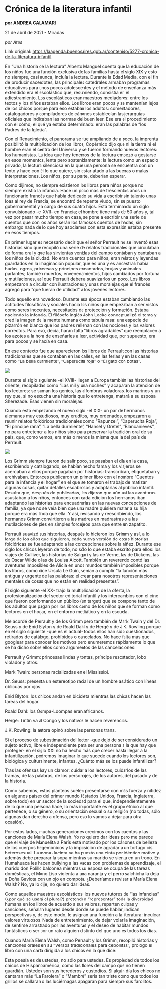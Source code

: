 # Crónica de la literatura infantil

**por ANDREA CALAMARI**

21 de abril de 2021 - Miradas

_por Ates_

Link original: https://laagenda.buenosaires.gob.ar/contenido/5277-cronica-de-la-literatura-infantil



En “Una historia de la lectura” Alberto Manguel cuenta que la educación de los niños fue una función exclusiva de las familias hasta el siglo XIX y esto no siempre, casi nunca, incluía la lectura. Durante la Edad Media, con el fin de producir sacerdotes, las principales catedrales armaban programas educativos para unos pocos adolescentes y el método de enseñanza más extendido era el escolástico que, resumiendo, consistía en el adiestramiento. Los escolásticos eran maestros mediadores: entre los textos y los niños estaban ellos. Los libros eran pocos y se mantenían lejos de los chicos porque para eso estaban los adultos: comentadores, catalogadores y compiladores de cánones establecían las jerarquías oficiales que indicaban las normas del buen leer. Ese era el procedimiento con el cómo; el qué ya estaba determinado: eran las palabras de “los Padres de la Iglesia”.




Con el Renacimiento, el panorama se fue ampliando de a poco, la imprenta posibilitó la multiplicación de los libros, Copérnico dijo que ni la tierra ni el hombre eran el centro del Universo y se fueron formando nuevos lectores: los humanistas. La idea que hoy tenemos de la lectura empezó a gestarse en esos momentos, lenta pero sostenidamente: la lectura como un espacio privado, la lectura silenciosa en la que una persona se encuentra con un texto y hace con él lo que quiere, sin estar atado a las buenas o malas interpretaciones. Los niños, por su parte, deberían esperar.




Como dijimos, no siempre existieron los libros para niños porque no siempre existió la infancia. Hace un poco más de trescientos años un funcionario francés que había dedicado su vida a escribir sin talento unas loas al rey de Francia, se encontró de repente viudo, sin su puesto gubernamental y a cargo de sus cuatro hijos. Está terminando un siglo convulsionado -el XVII- en Francia; el hombre tiene más de 50 años y, tal vez por pasar mucho tiempo en casa, se pone a escribir una serie de cuentos que con los años serán los famosos cuentos de hadas, sin embargo nada de lo que hoy asociamos con esta expresión estaba presente en esos tiempos.




En primer lugar es necesario decir que el señor Perrault no se inventó esas historias sino que recopiló una serie de relatos tradicionales que circulaban de forma oral y que las sirvientas venidas del campo contaban y cantaban a los niños de la ciudad. No eran cuentos para niños, eran relatos y leyendas guardados en la imaginación popular, que es una y es ancestral: había hadas, ogros, princesas y príncipes encantados, brujas y animales parlantes; también muertos, envenenamientos, hijos cambiados por fortuna y mutilaciones, así que Perrault debería suavizarlos un poco. Los libros empezaron a circular con ilustraciones y unas moralejas que el francés agregó para “que fueran de utilidad” a los jóvenes lectores.




Todo aquello era novedoso. Durante esa época estaban cambiando las actitudes filosóficas y sociales hacia los niños que empezaban a ser vistos como seres inocentes, necesitados de protección y formación. Estaba naciendo la infancia. El filósofo inglés John Locke conceptualizó el tema y creó la imagen de la mente humana como tabula rasa: una especie de pizarrón en blanco que los padres rellenan con las nociones y los valores correctos. Para eso, decía, harán falta “libros agradables” que reemplacen a los azotes a la hora de enseñarles a leer, actividad que, por supuesto, era para pocos y se hacía en casa.




En ese contexto fue que aparecieron los libros de Perrault con las historias tradicionales que se contaban en las calles, en las ferias y en las casas como “La bella durmiente”, “Caperucita roja” o “El gato con botas”.




![](https://cdn.flowlikemusic.com/files/images/47449/663bc8a8-70f2-45ea-b510-d239f1c0c830.jpeg)




Durante el siglo siguiente -el XVIII- llegan a Europa también las historias del oriente, recopiladas como “Las mil y una noches” y acaparan la atención de los lectores: se suman los genios, las alfombras voladoras, los marinos y un rey que, si no escucha una historia que lo entretenga, matará a su esposa Sherezade. Esas vienen sin moralejas.




Cuando está empezando el nuevo siglo -el XIX- un par de hermanos alemanes muy estudiosos, muy eruditos, muy ordenados, empezaron a reunir relatos folklóricos tradicionales como “Rapunzel”, “Caperucita Roja”, “El príncipe rana”, “La bella durmiente”, “Hansel y Gretel”, “Blancanieves”, no para entretener a los niños sino para preservar la tradición oral de su país, que, como vemos, era más o menos la misma que la del país de Perrault.




![](https://cdn.flowlikemusic.com/files/images/47450/cd707247-f745-42a9-b41f-751024a81dbb.jpeg)




Los Grimm siempre fueron de salir poco, se pasaban el día en la casa, escribiendo y catalogando, se habían hecho fama y los viajeros se acercaban a ellos porque pagaban por historias: transcribían, etiquetaban y archivaban. Entonces publicaron un primer libro con el nombre “Cuentos para la infancia y el hogar” en el que se tomaron el trabajo de matizar algunas cosas, quitar detalles escabrosos y adaptarlas al público infantil. Resulta que, después de publicadas, les dijeron que aún así las aventuras asustaban a los niños, entonces con cada edición los hermanos iban adaptando las historias para encuadrarlas en las nuevas concepciones de familia, ya que no se veía bien que una madre quisiera matar a su hija porque era más linda que ella. Y así, revisando y reescribiendo, los hermanos Grimm convirtieron a las madres en madrastras o a las mutilaciones de pies en simples forcejeos para que entre un zapatito.




Perrault suavizó sus historias, después lo hicieron los Grimm y así, a lo largo de los años que siguieron, cada nueva versión de estas historias folclóricas se fue adaptando a las concepciones sobre la niñez. Durante ese siglo los chicos leyeron de todo, no sólo lo que estaba escrito para ellos: los viajes de Gulliver, las historias de Salgari y las de Verne, las de Dickens, las de Oscar Wilde o las de Louisa Alcott. También un reverendo contó las aventuras imposibles de Alicia en unos mundos también imposibles porque los libros, como dice Úrsula Le Guin, venían a cumplir “la función más antigua y urgente de las palabras: el crear para nosotros representaciones mentales de cosas que no están en realidad presentes”.




El siglo siguiente -el XX- trajo la multiplicación de la oferta, la profesionalización del sector editorial infantil y los intercambios con el cine que fueron conformando un público (un target) que se compone tanto de los adultos que pagan por los libros como de los niños que se forman como lectores en el hogar, en el entorno mediático y en la escuela.




Me acordé de Perrault y de los Grimm pero también de Mark Twain y del Dr. Seuss y de Enid Blyton y de Roald Dahl y de Hergé y de J.K. Rowling porque en el siglo siguiente -que es el actual- todos ellos han sido cuestionados, retirados de catálogo, prohibidos o cancelados. No hace falta más que googlear para conocer los motivos pero enumeremos rápidamente lo que se ha dicho sobre ellos como argumentos de las cancelaciones:




Perrault y Grimm: princesas lindas y tontas, príncipe rescatador, lobo violador y otros.




Mark Twain: personas racializadas en el Mississipi.




Dr. Seuss: presenta un estereotipo racial de un hombre asiático con líneas oblicuas por ojos.




Enid Blyton: los chicos andan en bicicleta mientras las chicas hacen las tareas del hogar.




Roald Dahl: los Oompa-Loompas eran africanos.




Hergé: Tintín va al Congo y los nativos le hacen reverencias.




J.K. Rowling: la autora opinó sobre las personas trans.




Si el proceso de subestimación del lector -que dejó de ser considerado un sujeto activo, libre e independiente para ser una persona a la que hay que proteger- en el siglo XXI no ha hecho más que crecer hasta llegar a la infantilización, podremos imaginar lo que sucede cuando los lectores son, biológica y culturalmente, infantes. ¿Cuánto más se los puede infantilizar?




Tras las ofensas hay un clamor: cuidar a los lectores, cuidarlos de las tramas, de las palabras, de los personajes, de los autores, del pasado y de la historia.




Como sabemos, estos planteos suelen presentarse con más fuerza y nitidez en algunos países del primer mundo (Estados Unidos, Francia, Inglaterra, sobre todo) en un sector de la sociedad para el que, independientemente de lo que una persona hace, lo más importante es el grupo étnico al que pertenece, o su género, o su orientación sexual o su religión (no todas, sólo algunas dan derecho a ofensa, pero eso lo vamos a dejar para otra ocasión).




Por estos lados, muchas generaciones crecimos con los cuentos y las canciones de María Elena Walsh. Yo no quiero dar ideas pero me parece que el viaje de Manuelita a París está motivado por los cánones de belleza de los cuerpos hegemónicos y la imposición de agradar a un tortugo cis heterosexual. La mona Jacinta se ha puesto una cinta por idéntico motivo y además debe preparar la sopa mientras su marido se sienta en un trono. En Humahuaca les hacen bullying a las vacas con problemas de aprendizaje, el marido don Polillo balconea mientras su esposa se ocupa de las tareas domésticas, el Mono Liso violenta a una naranja y el perro salchicha la deja a Doña Gaviota con un ojo en compota. ¿Deberíamos revisar a María Elena Walsh? No, ya lo dije, no quiero dar ideas.




Como aquellos maestros escolásticos, los nuevos tutores de “las infancias” (¿por qué se usará el plural?) pretenden “representar” toda la diversidad humana en los libros de acuerdo a sus valores, reparten culpas y sanciones, señalan lugares desde donde se puede hablar, indican perspectivas y, de este modo, le asignan una función a la literatura: inculcar valores virtuosos. Nada de entretenimiento, de dejar volar la imaginación, de sentirse arrastrado por las aventuras y el deseo de habitar mundos fantásticos o ser por un rato alguien distinto del que uno es todos los días.




Cuando María Elena Walsh, como Perrault y los Grimm, recopiló historias y canciones orales en su “Versos tradicionales para cebollitas”, prologó el libro con una carta dirigida a los chicos en la que dice:




Esta poesía es de ustedes, no sólo para ustedes. Es propiedad de todos los chicos de Hispanoamérica, como las flores del campo que no tienen guardián. Ustedes son sus herederos y custodios. Si algún día los chicos no cantaran más “La Farolera” o “Mambrú” sería tan triste como que todos los grillos se callaran o las luciérnagas apagaran para siempre sus farolitos.




